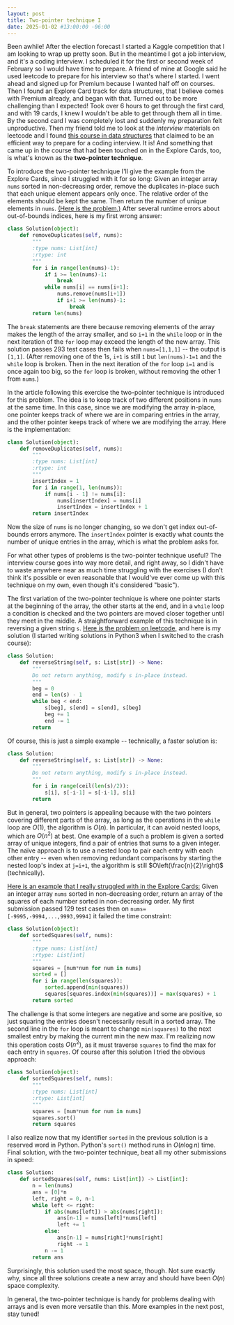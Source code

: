 ```yaml
---
layout: post
title: Two-pointer technique I
date: 2025-01-02 #13:00:00 -06:00
---
```

Been awhile!  After the election forecast I started a Kaggle competition that I am looking to wrap up pretty soon.  But in the meantime I got a job interview, and it's a coding interview.  I scheduled it for the first or second week of February so I would have time to prepare.  A friend of mine at Google said he used leetcode to prepare for his interview so that's where I started.  I went ahead and signed up for Premium because I wanted half off on courses.  Then I found an Explore Card track for data structures, that I believe comes with Premium already, and began with that.  Turned out to be more challenging than I expected!  Took over 6 hours to get through the first card, and with 19 cards, I knew I wouldn't be able to get through them all in time.  By the second card I was completely lost and suddenly my preparation felt unproductive.  Then my friend told me to look at the *interview* materials on leetcode and I found [this course in data structures](https://leetcode.com/explore/interview/card/leetcodes-interview-crash-course-data-structures-and-algorithms/) that claimed to be an efficient way to prepare for a coding interview.  It is!  And something that came up in the course that had been touched on in the Explore Cards, too, is what's known as the __two-pointer technique__.  

To introduce the two-pointer technique I'll give the example from the Explore Cards, since I struggled with it for so long: Given an integer array `nums` sorted in non-decreasing order, remove the duplicates in-place such that each unique element appears only once. The relative order of the elements should be kept the same. Then return the number of unique elements in `nums`.  [(Here is the problem.)](https://leetcode.com/problems/remove-duplicates-from-sorted-array/description/)  After several runtime errors about out-of-bounds indices, here is my first wrong answer:
```python
class Solution(object):
    def removeDuplicates(self, nums):
        """
        :type nums: List[int]
        :rtype: int
        """
        for i in range(len(nums)-1):
            if i >= len(nums)-1:
                break
            while nums[i] == nums[i+1]:
                nums.remove(nums[i+1])
                if i+1 >= len(nums)-1:
                    break    
        return len(nums)    
```
The `break` statements are there because removing elements of the array makes the length of the array smaller, and so `i+1` in the `while` loop or in the next iteration of the `for` loop may exceed the length of the new array.  This solution passes 293 test cases then fails when `nums=[1,1,1]` -- the output is `[1,1]`.  (After removing one of the 1s, `i+1` is still `1` but `len(nums)-1=1` and the `while` loop is broken.  Then in the next iteration of the `for` loop `i=1` and is once again too big, so the `for` loop is broken, without removing the other 1 from `nums`.)

In the article following this exercise the two-pointer technique is introduced for this problem.  The idea is to keep track of two different positions in `nums` at the same time.  In this case, since we are modifying the array in-place, one pointer keeps track of where we are in comparing entries in the array, and the other pointer keeps track of where we are modifying the array.  Here is the implementation:
```python
class Solution(object):
    def removeDuplicates(self, nums):
        """
        :type nums: List[int]
        :rtype: int
        """
        insertIndex = 1
        for i in range(1, len(nums)):
            if nums[i - 1] != nums[i]:
                nums[insertIndex] = nums[i]
                insertIndex = insertIndex + 1
        return insertIndex
```
Now the size of `nums` is no longer changing, so we don't get index out-of-bounds errors anymore.  The `insertIndex` pointer is exactly what counts the number of unique entries in the array, which is what the problem asks for.

For what other types of problems is the two-pointer technique useful?  The interview course goes into way more detail, and right away, so I didn't have to waste anywhere near as much time struggling with the exercises (I don't think it's possible or even reasonable that I would've ever come up with this technique on my own, even though it's considered "basic").  

The first variation of the two-pointer technique is where one pointer starts at the beginning of the array, the other starts at the end, and in a `while` loop a condition is checked and the two pointers are moved closer together until they meet in the middle.  A straightforward example of this technique is in reversing a given string `s`.  [Here is the problem on leetcode,](https://leetcode.com/problems/reverse-string/description/) and here is my solution (I started writing solutions in Python3 when I switched to the crash course):  
```python
class Solution:
    def reverseString(self, s: List[str]) -> None:
        """
        Do not return anything, modify s in-place instead.
        """
        beg = 0
        end = len(s) - 1
        while beg < end:
            s[beg], s[end] = s[end], s[beg]
            beg += 1
            end -= 1
        return   
```
Of course, this is just a simple example -- technically, a faster solution is:
```python
class Solution:
    def reverseString(self, s: List[str]) -> None:
        """
        Do not return anything, modify s in-place instead.
        """
        for i in range(ceil(len(s)/2)):
            s[i], s[-i-1] = s[-i-1], s[i]
        return 
```        
But in general, two pointers is appealing because with the two pointers covering different parts of the array, as long as the operations in the `while` loop are $O(1)$, the algorithm is $O(n)$.  In particular, it can avoid nested loops, which are $O(n^2)$ at best.  One example of a such a problem is given a sorted array of unique integers, find a pair of entries that sums to a given integer.  The na&iuml;ve approach is to use a nested loop to pair each entry with each other entry -- even when removing redundant comparisons by starting the nested loop's index at `j=i+1`, the algorithm is still $O\left(\frac{n}{2}\right)$ (technically).   

[Here is an example that I really struggled with in the Explore Cards:](https://leetcode.com/problems/squares-of-a-sorted-array/description/) Given an integer array `nums` sorted in non-decreasing order, return an array of the squares of each number sorted in non-decreasing order.  My first submission passed 129 test cases then on `nums=[-9995,-9994,...,9993,9994]` it failed the time constraint:
```python
class Solution(object):
    def sortedSquares(self, nums):
        """
        :type nums: List[int]
        :rtype: List[int]
        """
        squares = [num*num for num in nums]
        sorted = []
        for i in range(len(squares)):
            sorted.append(min(squares))
            squares[squares.index(min(squares))] = max(squares) + 1
        return sorted   
```
The challenge is that some integers are negative and some are positive, so just squaring the entries doesn't necessarily result in a sorted array.  The second line in the `for` loop is meant to change `min(squares)` to the next smallest entry by making the current min the new max.  I'm realizing now this operation costs $O(n^2)$, as it must traverse `squares` to find the max for each entry in `squares`.  Of course after this solution I tried the obvious approach:
```python
class Solution(object):
    def sortedSquares(self, nums):
        """
        :type nums: List[int]
        :rtype: List[int]
        """
        squares = [num*num for num in nums]
        squares.sort()
        return squares   
```                
I also realize now that my identifier `sorted` in the previous solution is a reserved word in Python.  Python's `sort()` method runs in $O(n\log n)$ time.  Final solution, with the two-pointer technique, beat all my other submissions in speed:
```python
class Solution:
    def sortedSquares(self, nums: List[int]) -> List[int]:
        n = len(nums)
        ans = [0]*n
        left, right = 0, n-1
        while left <= right:
            if abs(nums[left]) > abs(nums[right]):
                ans[n-1] = nums[left]*nums[left]
                left += 1
            else:
                ans[n-1] = nums[right]*nums[right]
                right -= 1
            n -= 1    
        return ans 
```
Surprisingly, this solution used the most space, though.  Not sure exactly why, since all three solutions create a new array and should have been $O(n)$ space complexity.

In general, the two-pointer technique is handy for problems dealing with arrays and is even more versatile than this.  More examples in the next post, stay tuned!
